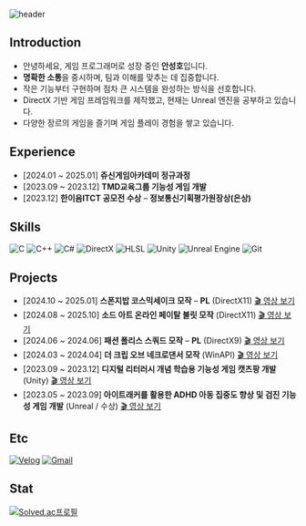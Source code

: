 ![header](https://capsule-render.vercel.app/api?type=transparent&fontColor=1e90ff&height=150&text=Game+Programmer&fontSize=36)

## Introduction
- 안녕하세요, 게임 프로그래머로 성장 중인 **안성호**입니다.
- **명확한 소통**을 중시하며, 팀과 이해를 맞추는 데 집중합니다.
- 작은 기능부터 구현하며 점차 큰 시스템을 완성하는 방식을 선호합니다.
- DirectX 기반 게임 프레임워크를 제작했고, 현재는 Unreal 엔진을 공부하고 있습니다.
- 다양한 장르의 게임을 즐기며 게임 플레이 경험을 쌓고 있습니다.


## Experience
- [2024.01 ~ 2025.01] **쥬신게임아카데미 정규과정**
- [2023.09 ~ 2023.12] **TMD교육그룹 기능성 게임 개발**
- [2023.12] **한이음ITCT 공모전 수상** – **정보통신기획평가원장상(은상)**

## Skills
![C](https://img.shields.io/badge/C-00599C?style=flat&logo=c&logoColor=white)
![C++](https://img.shields.io/badge/C++-00599C?style=flat&logo=c%2B%2B&logoColor=white)
![C#](https://img.shields.io/badge/C%23-68217A?style=flat&logo=csharp&logoColor=white)
![DirectX](https://img.shields.io/badge/DirectX-107C10?style=flat&logo=xbox&logoColor=white)
![HLSL](https://img.shields.io/badge/HLSL-007ACC?style=flat&logo=visual-studio&logoColor=white)
![Unity](https://img.shields.io/badge/Unity-000000?style=flat&logo=unity&logoColor=white)
![Unreal Engine](https://img.shields.io/badge/Unreal%20Engine-313131?style=flat&logo=unreal-engine&logoColor=white)
![Git](https://img.shields.io/badge/Git-F05032?style=flat&logo=git&logoColor=white)


## Projects
- [2024.10 ~ 2025.01] **스폰지밥 코스믹세이크 모작** – **PL** (DirectX11) [🎬 영상 보기](https://youtu.be/DTg-WSzDSM4)
- [2024.08 ~ 2025.10] **소드 아트 온라인 페이탈 불릿 모작** (DirectX11) [🎬 영상 보기](https://youtu.be/QSlWdDu_1qc)
- [2024.06 ~ 2024.06] **패션 폴리스 스쿼드 모작** – **PL** (DirectX9) [🎬 영상 보기](https://youtu.be/z4wSwrk5ytI)
- [2024.03 ~ 2024.04] **더 크립 오브 네크로댄서 모작** (WinAPI) [🎬 영상 보기](https://youtu.be/bh0jv53Mf54)
- [2023.09 ~ 2023.12] **디지털 리터러시 개념 학습용 기능성 게임 캣츠팡 개발** (Unity) [🎬 영상 보기](https://youtu.be/WndRWbaTtmw)
- [2023.05 ~ 2023.09] **아이트래커를 활용한 ADHD 아동 집중도 향상 및 검진 기능성 게임 개발** (Unreal / 수상) [🎬 영상 보기](https://youtu.be/1_JuchvkqR8?si=7dBfWa2MAkCiDe3V)


## Etc
[![Velog](https://img.shields.io/badge/Velog-20C997?style=for-the-badge&logo=Velog&logoColor=white)](https://velog.io/@ash028)
[![Gmail](https://img.shields.io/badge/Gmail-D14836?style=for-the-badge&logo=gmail&logoColor=white)](mailto:thtl9808@gmail.com)


## Stat
[![Solved.ac프로필](http://mazassumnida.wtf/api/generate_badge?boj=dkstjdgh98)](https://solved.ac/dkstjdgh98)
